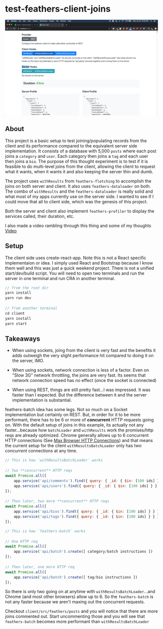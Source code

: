 # test-feathers-client-joins

![image info](./screenshot.png)

## About

This project is a basic setup to test joining/populating records from the client and its performance compared to the equivalent server side implementation. It consists of a database with 5,000 `posts` where each post joins a `category` and `user`. Each category then joins a `tag` and each user then joins a `bio`. The purpose of this thought experiment is to test if it is feasible to do multi-level joins from the client, allowing the client to request what it wants, when it wants it and also keeping the server thin and dumb.

The project uses `withResults` from `feathers-fletching` to accomplish the joins on both server and client. It also uses `feathers-dataloader` on both.
The combo of `withResults` and the `feathers-dataloader` is really solid and what most of my apps currently use on the server side. I wanted to see if I could move that all to client side, which was the genesis of this project.

Both the server and client also implement `feathers-profiler` to display the services called, their duration, etc.

I also made a video rambling through this thing and some of my thoughts
[Video](https://www.loom.com/share/ae6ed46cf0ea44ceb33b34c99b6cdbc5)

## Setup

The client side uses create-react-app. Note this is not a React specific implementaion or idea. I simply used React and Bootstrap because I know them well and this was just a quick weekend project. There is not a unified start/dev/build script. You will need to open two terminals and run the server in one terminal and run CRA in another terminal.

```js
// from the root dir
yarn install
yarn run dev

// from another terminal
cd client
yarn install
yarn start
```

## Takeaways

- When using sockets, joing from the client is very fast and the benefits it adds outweigh the very slight performance hit compared to doing it on the server, IMO.

- When using sockets, network connection is less of a factor. Even on "Slow 3G" network throttling, the joins are very fast. Its seems that network connection speed has no effect (once the socket is connected)

- When using REST, things are still pretty fast...I was impressed. It was faster than I expected. But the difference between it and the server implementation is substantial.

feathers-batch idea has some legs. Not so much on a Socket implementation but certainly on REST. But, in order for it to be more performant, there has to be 6 or more of **concurrent** HTTP requests going on. With the default setup of joins in this example, its actually not any faster...because how `batchLoader` and `withResults` work the promises/http reqs are already optimized. Chrome generally allows up to 6 concurrent HTTP connections (See [Max Browser HTTP Connections](https://docs.pushtechnology.com/cloud/latest/manual/html/designguide/solution/support/connection_limitations.html)) and that means the current setup for the client `withResultsBatchLoader` only has two _concurrent_ connections at any time.

```js
// This is how `withResultsBatchLoader` works

// Two **concurrent** HTTP reqs
await Promise.all([
    app.service('api/comments').find({ query: { _id: { $in: [100 ids] } } })
    app.service('api/users').find({ query: { _id: { $in: [100 ids] } } })
]);

// Then later, two more **concurrent** HTTP reqs
await Promise.all([
    app.service('api/bios').find({ query: { _id: { $in: [100 ids] } } })
    app.service('api/tags').find({ query: { _id: { $in: [100 ids] } } })
]);
```

```js
// This is how `feathers-batch` works

// One HTTP req
await Promise.all([
    app.service('api/batch').create([ category/batch instructions ])
]);

// Then later, one more HTTP req
await Promise.all([
    app.service('api/batch').create([ tag/bio instructions ])
]);
```

So there is only two going on at anytime with `withResultsBatchLoader`...and Chrome (and most other browsers) allow up to 6. So the `feathers-batch` is not any faster because we aren't maxing out the concurrent requests.

Checkout `client/src/feathers/posts` and you will notice that there are more joins commented out. Start uncommenting those and you will see that `feathers-batch` becomes more performant than `withResultsBatchLoader`
